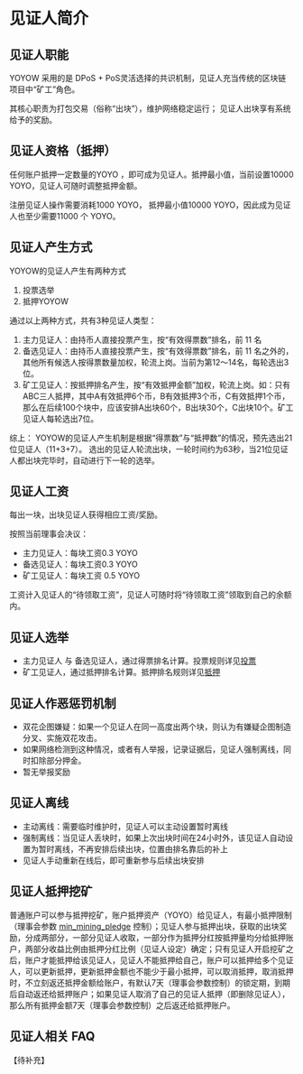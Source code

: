 # 见证人简介

## 见证人职能
YOYOW 采用的是 DPoS + PoS灵活选择的共识机制，见证人充当传统的区块链项目中“矿工”角色。

其核心职责为打包交易（俗称“出块”），维护网络稳定运行； 
见证人出块享有系统给予的奖励。  

## 见证人资格（抵押）
任何账户抵押一定数量的YOYO ，即可成为见证人。抵押最小值，当前设置10000 YOYO，见证人可随时调整抵押金额。

注册见证人操作需要消耗1000 YOYO， 抵押最小值10000 YOYO，因此成为见证人也至少需要11000 个 YOYO。

## 见证人产生方式
YOYOW的见证人产生有两种方式  
1. 投票选举
2. 抵押YOYOW

通过以上两种方式，共有3种见证人类型：
1. 主力见证人：由持币人直接投票产生，按“有效得票数”排名，前 11 名  
2. 备选见证人：由持币人直接投票产生，按“有效得票数”排名，前 11 名之外的，其他所有候选人按得票数量加权，轮流上岗。当前为第12～14名，每轮选出3位。  
3. 矿工见证人：按抵押排名产生，按“有效抵押金额”加权，轮流上岗。如：只有ABC三人抵押，其中A有效抵押6个币，B有效抵押3个币，C有效抵押1个币，那么在后续100个块中，应该安排A出块60个，B出块30个，C出块10个。矿工见证人每轮选出7位。  

综上： YOYOW的见证人产生机制是根据“得票数”与“抵押数”的情况，预先选出21位见证人（11+3+7）。 选出的见证人轮流出块，一轮时间约为63秒，当21位见证人都出块完毕时，自动进行下一轮的选举。

## 见证人工资
每出一块，出块见证人获得相应工资/奖励。 

按照当前理事会决议：

- 主力见证人：每块工资0.3 YOYO
- 备选见证人：每块工资0.3 YOYO
- 矿工见证人：每块工资 0.5 YOYO 

工资计入见证人的“待领取工资”，见证人可随时将“待领取工资”领取到自己的余额内。

## 见证人选举
- 主力见证人 与 备选见证人，通过得票排名计算。投票规则详见[投票](../vote_pledge/vote.html)
- 矿工见证人，通过抵押排名计算。抵押排名规则详见[抵押](../vote_pledge/pledge.html)

## 见证人作恶惩罚机制
- 双花企图嫌疑：如果一个见证人在同一高度出两个块，则认为有嫌疑企图制造分叉、实施双花攻击。
- 如果网络检测到这种情况，或者有人举报，记录证据后，见证人强制离线，同时扣除部分押金。
- 暂无举报奖励

## 见证人离线
- 主动离线：需要临时维护时，见证人可以主动设置暂时离线
- 强制离线：当见证人丢块时，如果上次出块时间在24小时外，该见证人自动设置为暂时离线，不再安排后续出块，位置由排名靠后的补上
- 见证人手动重新在线后，即可重新参与后续出块安排

## 见证人抵押挖矿
普通账户可以参与抵押挖矿，账户抵押资产（YOYO）给见证人，有最小抵押限制（理事会参数 [min_mining_pledge](https://explorer.yoyow.org/parameters) 控制）；见证人参与抵押出块，获取的出块奖励，分成两部分，一部分见证人收取，一部分作为抵押分红按抵押量均分给抵押账户，两部分收益比例由抵押分红比例（见证人设定）确定；只有见证人开启挖矿之后，账户才能抵押给该见证人，见证人不能抵押给自己，账户可以抵押给多个见证人，可以更新抵押，更新抵押金额也不能少于最小抵押，可以取消抵押，取消抵押时，不立刻返还抵押金额给账户，有默认7天（理事会参数控制）的锁定期，到期后自动返还给抵押账户；如果见证人取消了自己的见证人抵押（即删除见证人），那么所有抵押金额7天（理事会参数控制）之后返还给抵押账户。

## 见证人相关 FAQ
【待补充】